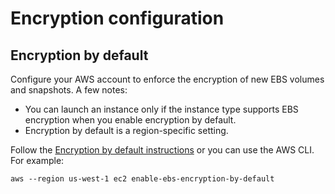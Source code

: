 # Encryption configuration

## Encryption by default

Configure your AWS account to enforce the encryption of new EBS volumes and snapshots. A few notes:

* You can launch an instance only if the instance type supports EBS encryption when you enable encryption by default.
* Encryption by default is a region-specific setting.

Follow the [Encryption by default instructions](https://docs.aws.amazon.com/AWSEC2/latest/UserGuide/EBSEncryption.html#encryption-by-default) or you can use the AWS CLI. For example:

```shell
aws --region us-west-1 ec2 enable-ebs-encryption-by-default
```